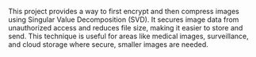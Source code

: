 This project provides a way to first encrypt and then compress images using Singular Value Decomposition (SVD). It secures image data from unauthorized access and reduces file size, making it easier to store and send. This technique is useful for areas like medical images, surveillance, and cloud storage where secure, smaller images are needed.
